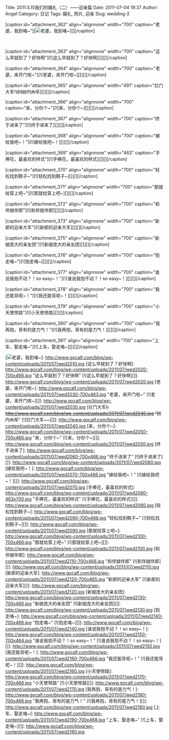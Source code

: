 Title: 2011.5.15我们的婚礼（二）——迎亲篇
Date: 2011-07-04 19:37
Author: Angel
Category: 日记
Tags: 婚礼, 照片, 迎亲
Slug: wedding-2

[caption id="attachment_362" align="alignnone" width="700"
caption="老婆，我到咯~"][![老婆，我到咯~][]][][/caption]

<!--more-->  

[caption id="attachment_363" align="alignnone" width="700"
caption="这么早就到了？好快啊"][![这么早就到了？好快啊][]][][/caption]

[caption id="attachment_364" align="alignnone" width="700"
caption="老婆，来开门啦~"][![老婆，来开门啦~][]][][/caption]

[caption id="attachment_365" align="alignnone" width="491"
caption="拦门大军~~"][![拦门大军~~][]][][/caption]

[caption id="attachment_366" align="alignnone" width="700"
caption="来，分你个~"][![来，分你个~][]][][/caption]

[caption id="attachment_367" align="alignnone" width="700"
caption="终于进来了"][![终于进来了][]][][/caption]

[caption id="attachment_368" align="alignnone" width="700"
caption="嫁给我吧~！"][![嫁给我吧~！][]][][/caption]

[caption id="attachment_369" align="alignnone" width="463"
caption="手捧花，最喜欢的样式"][![手捧花，最喜欢的样式][]][][/caption]

[caption id="attachment_370" align="alignnone" width="700"
caption="轻松找到鞋子~"][![轻松找到鞋子~][]][][/caption]

[caption id="attachment_371" align="alignnone" width="700"
caption="那就给穿上吧~"][![那就给穿上吧~][]][][/caption]

[caption id="attachment_372" align="alignnone" width="700"
caption="和伴娘伴郎"][![和伴娘伴郎][]][][/caption]

[caption id="attachment_373" align="alignnone" width="700"
caption="新郎的迎亲大军"][![新郎的迎亲大军][]][][/caption]

[caption id="attachment_375" align="alignnone" width="700"
caption="新娘庞大的亲友团"][![新娘庞大的亲友团][]][][/caption]

[caption id="attachment_376" align="alignnone" width="700"
caption="抱走咯~"][![抱走咯~][]][][/caption]

[caption id="attachment_377" align="alignnone" width="700"
caption="谁说我抱不动？！so easy~！"][![谁说我抱不动？！so
easy~！][]][][/caption]

[caption id="attachment_378" align="alignnone" width="700"
caption="我还能背呢~！"][![我还能背呢~！][]][][/caption]

[caption id="attachment_379" align="alignnone" width="700"
caption="小天使带路"][![小天使带路][]][][/caption]

[caption id="attachment_380" align="alignnone" width="700"
caption="我再抱，哥有的是力气！"][![我再抱，哥有的是力气！][]][][/caption]

[caption id="attachment_381" align="alignnone" width="700"
caption="上车，娶走咯~"][![上车，娶走咯~][]][][/caption]

  [老婆，我到咯~]: http://www.gocalf.com/blog/wp-content/uploads/2011/07/wed2010-700x465.jpg
    "老婆，我到咯~"
  [![老婆，我到咯~][]]: http://www.gocalf.com/blog/wp-content/uploads/2011/07/wed2010.jpg
  [这么早就到了？好快啊]: http://www.gocalf.com/blog/wp-content/uploads/2011/07/wed2020-700x466.jpg
    "这么早就到了？好快啊"
  [![这么早就到了？好快啊][]]: http://www.gocalf.com/blog/wp-content/uploads/2011/07/wed2020.jpg
  [老婆，来开门啦~]: http://www.gocalf.com/blog/wp-content/uploads/2011/07/wed2030-700x463.jpg
    "老婆，来开门啦~"
  [![老婆，来开门啦~][]]: http://www.gocalf.com/blog/wp-content/uploads/2011/07/wed2030.jpg
  [拦门大军~~]: http://www.gocalf.com/blog/wp-content/uploads/2011/07/wed2040.jpg
    "拦门大军~~"
  [![拦门大军~~][]]: http://www.gocalf.com/blog/wp-content/uploads/2011/07/wed2040.jpg
  [来，分你个~]: http://www.gocalf.com/blog/wp-content/uploads/2011/07/wed2050-700x466.jpg
    "来，分你个~"
  [![来，分你个~][]]: http://www.gocalf.com/blog/wp-content/uploads/2011/07/wed2050.jpg
  [终于进来了]: http://www.gocalf.com/blog/wp-content/uploads/2011/07/wed2060-700x466.jpg
    "终于进来了"
  [![终于进来了][]]: http://www.gocalf.com/blog/wp-content/uploads/2011/07/wed2060.jpg
  [嫁给我吧~！]: http://www.gocalf.com/blog/wp-content/uploads/2011/07/wed2070-700x466.jpg
    "嫁给我吧~！"
  [![嫁给我吧~！][]]: http://www.gocalf.com/blog/wp-content/uploads/2011/07/wed2070.jpg
  [手捧花，最喜欢的样式]: http://www.gocalf.com/blog/wp-content/uploads/2011/07/wed2080-463x700.jpg
    "手捧花，最喜欢的样式"
  [![手捧花，最喜欢的样式][]]: http://www.gocalf.com/blog/wp-content/uploads/2011/07/wed2080.jpg
  [轻松找到鞋子~]: http://www.gocalf.com/blog/wp-content/uploads/2011/07/wed2090-700x466.jpg
    "轻松找到鞋子~"
  [![轻松找到鞋子~][]]: http://www.gocalf.com/blog/wp-content/uploads/2011/07/wed2090.jpg
  [那就给穿上吧~]: http://www.gocalf.com/blog/wp-content/uploads/2011/07/wed2100-700x466.jpg
    "那就给穿上吧~"
  [![那就给穿上吧~][]]: http://www.gocalf.com/blog/wp-content/uploads/2011/07/wed2100.jpg
  [和伴娘伴郎]: http://www.gocalf.com/blog/wp-content/uploads/2011/07/wed2110-700x466.jpg
    "和伴娘伴郎"
  [![和伴娘伴郎][]]: http://www.gocalf.com/blog/wp-content/uploads/2011/07/wed2110.jpg
  [新郎的迎亲大军]: http://www.gocalf.com/blog/wp-content/uploads/2011/07/wed2120-700x465.jpg
    "新郎的迎亲大军"
  [![新郎的迎亲大军][]]: http://www.gocalf.com/blog/wp-content/uploads/2011/07/wed2120.jpg
  [新娘庞大的亲友团]: http://www.gocalf.com/blog/wp-content/uploads/2011/07/wed2130-700x466.jpg
    "新娘庞大的亲友团"
  [![新娘庞大的亲友团][]]: http://www.gocalf.com/blog/wp-content/uploads/2011/07/wed2130.jpg
  [抱走咯~]: http://www.gocalf.com/blog/wp-content/uploads/2011/07/wed2140-700x466.jpg
    "抱走咯~"
  [![抱走咯~][]]: http://www.gocalf.com/blog/wp-content/uploads/2011/07/wed2140.jpg
  [谁说我抱不动？！so easy~！]: http://www.gocalf.com/blog/wp-content/uploads/2011/07/wed2150-700x464.jpg
    "谁说我抱不动？！so easy~！"
  [![谁说我抱不动？！so easy~！][]]: http://www.gocalf.com/blog/wp-content/uploads/2011/07/wed2150.jpg
  [我还能背呢~！]: http://www.gocalf.com/blog/wp-content/uploads/2011/07/wed2160-700x466.jpg
    "我还能背呢~！"
  [![我还能背呢~！][]]: http://www.gocalf.com/blog/wp-content/uploads/2011/07/wed2160.jpg
  [小天使带路]: http://www.gocalf.com/blog/wp-content/uploads/2011/07/wed2170-700x466.jpg
    "小天使带路"
  [![小天使带路][]]: http://www.gocalf.com/blog/wp-content/uploads/2011/07/wed2170.jpg
  [我再抱，哥有的是力气！]: http://www.gocalf.com/blog/wp-content/uploads/2011/07/wed2180-700x466.jpg
    "我再抱，哥有的是力气！"
  [![我再抱，哥有的是力气！][]]: http://www.gocalf.com/blog/wp-content/uploads/2011/07/wed2180.jpg
  [上车，娶走咯~]: http://www.gocalf.com/blog/wp-content/uploads/2011/07/wed2190-700x468.jpg
    "上车，娶走咯~"
  [![上车，娶走咯~][]]: http://www.gocalf.com/blog/wp-content/uploads/2011/07/wed2190.jpg
